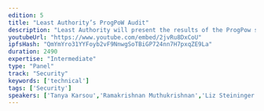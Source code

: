 ```yaml
---
edition: 5
title: "Least Authority’s ProgPoW Audit"
description: "Least Authority will present the results of the ProgPow security audit, including the auditing process used, the findings of the review and outstanding areas for further discussion. The goal of the presentation or panel would be to increase the transparency of the ProgPow audit that was performed on behalf of the Ethereum Cat Herders for the larger Ethereum community. The discussion could also extend into lessons learned by the community and how to most effectively incorporate security reviews into the development and governance processes in the Ethereum community."
youtubeUrl: "https://www.youtube.com/embed/2jvRu8DxCoU"
ipfsHash: "QmYmYro31YYFoyb2vF9NnwgSoTBiGP724nn7H7pxqZE9La"
duration: 2490
expertise: "Intermediate"
type: "Panel"
track: "Security"
keywords: ['technical']
tags: ['Security']
speakers: ['Tanya Karsou','Ramakrishnan Muthukrishnan','Liz Steininger']
---
```


